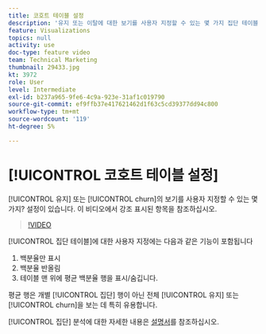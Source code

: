 ```yaml
---
title: 코호트 테이블 설정
description: '유지 또는 이탈에 대한 보기를 사용자 지정할 수 있는 몇 가지 집단 테이블 설정이 있습니다. 이 비디오에서 강조 표시된 항목을 참조하십시오. '
feature: Visualizations
topics: null
activity: use
doc-type: feature video
team: Technical Marketing
thumbnail: 29433.jpg
kt: 3972
role: User
level: Intermediate
exl-id: b237a965-9fe6-4c9a-923e-31af1c019790
source-git-commit: ef9ffb37e417621462d1f63c5cd39377dd94c800
workflow-type: tm+mt
source-wordcount: '119'
ht-degree: 5%

---
```


# [!UICONTROL 코호트 테이블 설정]

[!UICONTROL 유지] 또는 [!UICONTROL churn]의 보기를 사용자 지정할 수 있는 몇 가지? 설정이 있습니다. 이 비디오에서 강조 표시된 항목을 참조하십시오.

>[!VIDEO](https://video.tv.adobe.com/v/29433/?quality=12)

[!UICONTROL 집단 테이블]에 대한 사용자 지정에는 다음과 같은 기능이 포함됩니다

1. 백분율만 표시
1. 백분율 반올림
1. 테이블 맨 위에 평균 백분율 행을 표시/숨깁니다.

평균 행은 개별 [!UICONTROL 집단] 행이 아닌 전체 [!UICONTROL 유지] 또는 [!UICONTROL churn]을 보는 데 특히 유용합니다.

[!UICONTROL 집단] 분석에 대한 자세한 내용은 [설명서](https://experienceleague.adobe.com/docs/analytics/analyze/analysis-workspace/visualizations/cohort-table/t-cohort.html?lang=en)를 참조하십시오.
